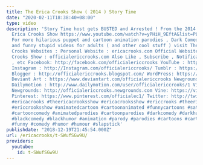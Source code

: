 ```yaml
---
title: The Erica Crooks Show ( 2014 ) Story Time
date: "2020-02-11T18:38:40+08:00"
type: video
description: 'Story Time host gets BUSTED and Arrested ! From the 2014 Season of The
  Erica Crooks Show https://www.youtube.com/watch?v=yPHiH_9EftA&list=PLJLbzpbdP5rnRP2FrSlevxq4qVbYCa2Nd
  For more hilarious puppet and cartoon animation parodies , Dark Comedy humor , satires
  and funny stupid videos for adults ( and other cool stuff ) visit The Official Erica
  Crooks Websites : Personal Website : ericacrooks.com Official Website for The Erica
  Crooks Show : officialericcrooks.com Also Like , Subscribe , Notification Bell thingy
  , etc Facebook: http://facebook.com/officialericcrooks YouTube : http://youtube.com/user/officialericcrooks
  Instagram : http://Instagram.com/officialericcrooks/ Tumblr : https://officialericcrooks.tumblr.com/
  Blogger : http://officialericcrooks.blogspot.com/ WordPress: https://officialericcrooks.wordpress.com
  Deviant Art : https://www.deviantart.com/officialericcrooks Newgrounds: http://officialericcrooks.newgrounds.com/follow
  Dailymotion : http://www.dailymotion.com/user/officialericcrooks/1 Vimeo: https://vimeo.com/officialericcrooks
  Newgrounds: http://officialericcrooks.newgrounds.com Vine: https://vine.co/u/1257143407999610880
  Pinterest: https://www.pinterest.com/officialec1/ Twitter: http://twitter.com/crooks_erica
  #ericacrooks #theericacrooksshow #ericacrooksshow #ericcrooks #theericcrooksshow
  #ericcrooksshow #animatedcartoon #cartoonanimated #funnycartoons #satire #comedycartoons
  #cartooncomedy #animatedparodies #cartoonparodies #darkcomedy #darkhumor #animated
  #blackcomedy #blackhumor #animation #parody #parodies #cartoons #cartoon #politicalsatire
  #funny #comedy #humor #humour #slapstick'
publishdate: "2018-12-19T21:45:54.000Z"
url: /ericacrooks/t-SWufSGw9U/
providers:
  youtube:
    id: t-SWufSGw9U
---
```


